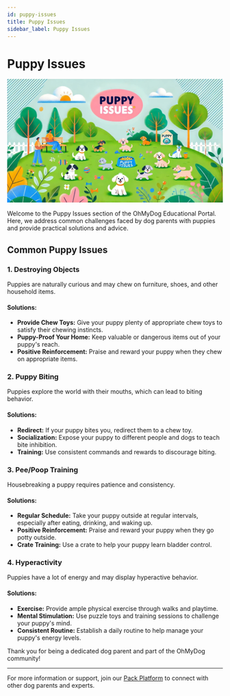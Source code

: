 ```yaml
---
id: puppy-issues
title: Puppy Issues
sidebar_label: Puppy Issues
---
```


# Puppy Issues

![OhMyDog Rocks Banner](../../../static/img/Puppy-Issues-Cover.jpg)


Welcome to the Puppy Issues section of the OhMyDog Educational Portal. Here, we address common challenges faced by dog parents with puppies and provide practical solutions and advice.

## Common Puppy Issues

### 1. Destroying Objects

Puppies are naturally curious and may chew on furniture, shoes, and other household items.

#### Solutions:
- **Provide Chew Toys:** Give your puppy plenty of appropriate chew toys to satisfy their chewing instincts.
- **Puppy-Proof Your Home:** Keep valuable or dangerous items out of your puppy's reach.
- **Positive Reinforcement:** Praise and reward your puppy when they chew on appropriate items.

### 2. Puppy Biting

Puppies explore the world with their mouths, which can lead to biting behavior.

#### Solutions:
- **Redirect:** If your puppy bites you, redirect them to a chew toy.
- **Socialization:** Expose your puppy to different people and dogs to teach bite inhibition.
- **Training:** Use consistent commands and rewards to discourage biting.

### 3. Pee/Poop Training

Housebreaking a puppy requires patience and consistency.

#### Solutions:
- **Regular Schedule:** Take your puppy outside at regular intervals, especially after eating, drinking, and waking up.
- **Positive Reinforcement:** Praise and reward your puppy when they go potty outside.
- **Crate Training:** Use a crate to help your puppy learn bladder control.

### 4. Hyperactivity

Puppies have a lot of energy and may display hyperactive behavior.

#### Solutions:
- **Exercise:** Provide ample physical exercise through walks and playtime.
- **Mental Stimulation:** Use puzzle toys and training sessions to challenge your puppy's mind.
- **Consistent Routine:** Establish a daily routine to help manage your puppy's energy levels.

Thank you for being a dedicated dog parent and part of the OhMyDog community!

---

For more information or support, join our [Pack Platform](/pack-platform) to connect with other dog parents and experts.
